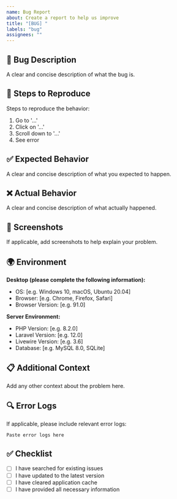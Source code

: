 ```yaml
---
name: Bug Report
about: Create a report to help us improve
title: "[BUG] "
labels: "bug"
assignees: ""
---
```


## 🐛 Bug Description

A clear and concise description of what the bug is.

## 🔄 Steps to Reproduce

Steps to reproduce the behavior:

1. Go to '...'
2. Click on '...'
3. Scroll down to '...'
4. See error

## ✅ Expected Behavior

A clear and concise description of what you expected to happen.

## ❌ Actual Behavior

A clear and concise description of what actually happened.

## 📸 Screenshots

If applicable, add screenshots to help explain your problem.

## 🌍 Environment

**Desktop (please complete the following information):**

-   OS: [e.g. Windows 10, macOS, Ubuntu 20.04]
-   Browser: [e.g. Chrome, Firefox, Safari]
-   Browser Version: [e.g. 91.0]

**Server Environment:**

-   PHP Version: [e.g. 8.2.0]
-   Laravel Version: [e.g. 12.0]
-   Livewire Version: [e.g. 3.6]
-   Database: [e.g. MySQL 8.0, SQLite]

## 📋 Additional Context

Add any other context about the problem here.

## 🔍 Error Logs

If applicable, please include relevant error logs:

```
Paste error logs here
```

## ✅ Checklist

-   [ ] I have searched for existing issues
-   [ ] I have updated to the latest version
-   [ ] I have cleared application cache
-   [ ] I have provided all necessary information
